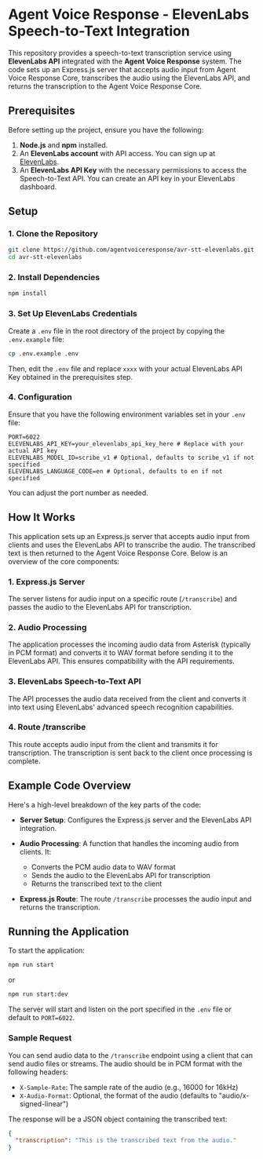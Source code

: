 # Agent Voice Response - ElevenLabs Speech-to-Text Integration

This repository provides a speech-to-text transcription service using **ElevenLabs API** integrated with the **Agent Voice Response** system. The code sets up an Express.js server that accepts audio input from Agent Voice Response Core, transcribes the audio using the ElevenLabs API, and returns the transcription to the Agent Voice Response Core.

## Prerequisites

Before setting up the project, ensure you have the following:

1. **Node.js** and **npm** installed.
2. An **ElevenLabs account** with API access. You can sign up at [ElevenLabs](https://elevenlabs.io/).
3. An **ElevenLabs API Key** with the necessary permissions to access the Speech-to-Text API. You can create an API key in your ElevenLabs dashboard.

## Setup

### 1. Clone the Repository

```bash
git clone https://github.com/agentvoiceresponse/avr-stt-elevenlabs.git
cd avr-stt-elevenlabs
```

### 2. Install Dependencies

```bash
npm install
```

### 3. Set Up ElevenLabs Credentials

Create a `.env` file in the root directory of the project by copying the `.env.example` file:

```bash
cp .env.example .env
```

Then, edit the `.env` file and replace `xxxx` with your actual ElevenLabs API Key obtained in the prerequisites step.

### 4. Configuration

Ensure that you have the following environment variables set in your `.env` file:

```
PORT=6022
ELEVENLABS_API_KEY=your_elevenlabs_api_key_here # Replace with your actual API key
ELEVENLABS_MODEL_ID=scribe_v1 # Optional, defaults to scribe_v1 if not specified
ELEVENLABS_LANGUAGE_CODE=en # Optional, defaults to en if not specified
```

You can adjust the port number as needed.

## How It Works

This application sets up an Express.js server that accepts audio input from clients and uses the ElevenLabs API to transcribe the audio. The transcribed text is then returned to the Agent Voice Response Core. Below is an overview of the core components:

### 1. **Express.js Server**

The server listens for audio input on a specific route (`/transcribe`) and passes the audio to the ElevenLabs API for transcription.

### 2. **Audio Processing**

The application processes the incoming audio data from Asterisk (typically in PCM format) and converts it to WAV format before sending it to the ElevenLabs API. This ensures compatibility with the API requirements.

### 3. **ElevenLabs Speech-to-Text API**

The API processes the audio data received from the client and converts it into text using ElevenLabs' advanced speech recognition capabilities.

### 4. **Route /transcribe**

This route accepts audio input from the client and transmits it for transcription. The transcription is sent back to the client once processing is complete.

## Example Code Overview

Here's a high-level breakdown of the key parts of the code:

- **Server Setup**: Configures the Express.js server and the ElevenLabs API integration.
- **Audio Processing**: A function that handles the incoming audio from clients. It:
  - Converts the PCM audio data to WAV format
  - Sends the audio to the ElevenLabs API for transcription
  - Returns the transcribed text to the client
  
- **Express.js Route**: The route `/transcribe` processes the audio input and returns the transcription.

## Running the Application

To start the application:

```bash
npm run start
```

or

```bash
npm run start:dev
```

The server will start and listen on the port specified in the `.env` file or default to `PORT=6022`.

### Sample Request

You can send audio data to the `/transcribe` endpoint using a client that can send audio files or streams. The audio should be in PCM format with the following headers:

- `X-Sample-Rate`: The sample rate of the audio (e.g., 16000 for 16kHz)
- `X-Audio-Format`: Optional, the format of the audio (defaults to "audio/x-signed-linear")

The response will be a JSON object containing the transcribed text:

```json
{
  "transcription": "This is the transcribed text from the audio."
}
```

